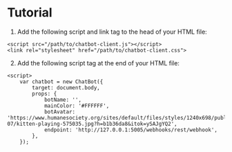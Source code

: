 # Tutorial

1. Add the following script and link tag to the head of your HTML file:

```
<script src="/path/to/chatbot-client.js"></script>
<link rel="stylesheet" href="/path/to/chatbot-client.css">
```

2. Add the following script tag at the end of your HTML file:

```
<script>
	var chatbot = new ChatBot({
		target: document.body,
		props: {
			botName: '',
			mainColor: '#FFFFFF',
			botAvatar: 'https://www.humanesociety.org/sites/default/files/styles/1240x698/public/2022-07/kitten-playing-575035.jpg?h=b1b36da8&itok=ySAJgYQ2',
			endpoint: 'http://127.0.0.1:5005/webhooks/rest/webhook',
		},
	});
```
